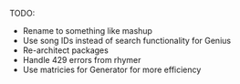 TODO:
* Rename to something like mashup
* Use song IDs instead of search functionality for Genius
* Re-architect packages
* Handle 429 errors from rhymer
* Use matricies for Generator for more efficiency   

